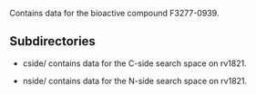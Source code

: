 Contains data for the bioactive compound F3277-0939.

## Subdirectories

- cside/ contains data for the C-side search space on rv1821.

- nside/ contains data for the N-side search space on rv1821.

